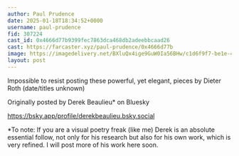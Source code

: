 ```yaml
---
author: Paul Prudence
date: 2025-01-18T18:34:52+0000
username: paul-prudence
fid: 307224
cast_id: 0x4666d77b9399fec7863dca468db2adeebbcaad26
cast: https://farcaster.xyz/paul-prudence/0x4666d77b
image: https://imagedelivery.net/BXluQx4ige9GuW0Ia56BHw/c1d6f9f7-be1e-4f01-d76e-564421b4af00/original
layout: post
---
```


Impossible to resist posting these powerful, yet elegant, pieces by Dieter Roth (date/titles unknown)

Originally posted by Derek Beaulieu\* on Bluesky

https://bsky.app/profile/derekbeaulieu.bsky.social

\*To note: If you are a visual poetry freak (like me) Derek is an absolute essential follow, not only for his research but also for his own work, which is very refined. I will post more of his work here soon.

<img src='https://imagedelivery.net/BXluQx4ige9GuW0Ia56BHw/c1d6f9f7-be1e-4f01-d76e-564421b4af00/original' alt='' referrerpolicy='no-referrer'/>
<img src='https://imagedelivery.net/BXluQx4ige9GuW0Ia56BHw/75696dab-df46-463e-e0bd-c4ae86122500/original' alt='' referrerpolicy='no-referrer'/>
